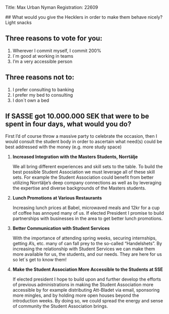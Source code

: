 Title: Max Urban Nyman
Registration: 22609

<section class="well" markdown="1">
## What would you give the Hecklers in order to make them behave nicely?
Light snacks

## Three reasons to vote for you:

1.  Wherever I commit myself, I commit 200%
2.  I´m good at working in teams
3.  I’m a very accessible person

## Three reasons not to:

1.   I prefer consulting to banking
2.   I prefer my bed to consulting
3.   I don´t own a bed

## If SASSE got 10.000.000 SEK that were to be spent in four days, what would you do?
First I’d of course throw a massive party to celebrate the occasion, then I would consult the student body in order to ascertain what need(s) could be best addressed with the money (e.g. more study space)
</section>

1.  **Increased Integration with the Masters Students, Norrtälje**

    We all bring different experiences and skill sets to the table. To build the best possible Student Association we must leverage all of these skill sets. For example the Student Association could benefit from better utilizing Norrtälje’s deep company connections as well as by leveraging the expertise and diverse backgrounds of the Masters students.

2.  **Lunch Promotions at Various Restaurants**

    Increasing lunch prices at Babel, microwaved meals and 12kr for a cup of coffee has annoyed many of us. If elected President I promise to build partnerships with businesses in the area to get better lunch promotions.

3.  **Better Communication with Student Services**

    With the importance of attending spring weeks, securing internships, getting A’s, etc. many of can fall prey to the so-called “Handelshets”.  By increasing the relationship with Student Services we can make them more available for us, the students, and our needs. They are here for us so let´s get to know them!

4.  **Make the Student Association More Accessible to the Students at SSE**

    If elected president I hope to build upon and further develop the efforts of previous administrations in making the Student Association more accessible by for example distributing Att-Bladet via email, sponsoring more mingles, and by holding more open houses beyond the introduction weeks. By doing so, we could spread the energy and sense of community the Student Association brings.
